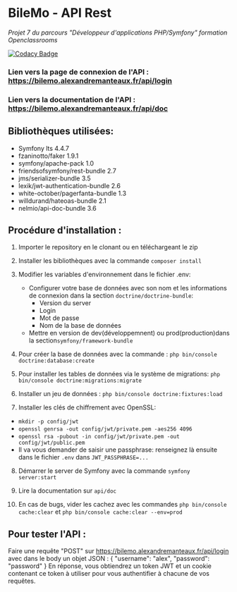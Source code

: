 # BileMo - API Rest
*Projet 7 du parcours "Développeur d'applications PHP/Symfony" formation Openclassrooms*<br />

[![Codacy Badge](https://app.codacy.com/project/badge/Grade/6fd3074c86ea425eb6d449e3ac83a3e3)](https://www.codacy.com/manual/alexdev06/BileMo?utm_source=github.com&amp;utm_medium=referral&amp;utm_content=alexdev06/BileMo&amp;utm_campaign=Badge_Grade)

### Lien vers la page de connexion de l'API : https://bilemo.alexandremanteaux.fr/api/login
### Lien vers la documentation de l'API : https://bilemo.alexandremanteaux.fr/api/doc

## Bibliothèques utilisées:
- Symfony lts 4.4.7
- fzaninotto/faker 1.9.1
- symfony/apache-pack 1.0
- friendsofsymfony/rest-bundle 2.7
- jms/serializer-bundle  3.5
- lexik/jwt-authentication-bundle 2.6
- white-october/pagerfanta-bundle 1.3
- willdurand/hateoas-bundle 2.1
- nelmio/api-doc-bundle 3.6

## Procédure d'installation :
1. Importer le repository en le clonant ou en téléchargeant le zip

2. Installer les bibliothèques avec la commande `composer install`

3. Modifier les variables d'environnement dans le fichier .env: 
    * Configurer votre base de données avec son nom et les informations de connexion dans la section `doctrine/doctrine-bundle`:
      * Version du server
      * Login
      * Mot de passe
      * Nom de la base de données
    * Mettre en version de dev(développemnent) ou prod(production)dans la section`symfony/framework-bundle `
    
4. Pour créer la base de données avec la commande : `php bin/console doctrine:database:create`

5. Pour installer les tables de données via le système de migrations: `php bin/console doctrine:migrations:migrate`

6. Installer un jeu de données : `php bin/console doctrine:fixtures:load`

7. Installer les clés de chiffrement avec OpenSSL: <br />
  * `mkdir -p config/jwt`<br />
  * `openssl genrsa -out config/jwt/private.pem -aes256 4096`
  * `openssl rsa -pubout -in config/jwt/private.pem -out config/jwt/public.pem`
  * Il va vous demander de saisir une passphrase: renseignez là ensuite dans le fichier `.env` dans `JWT_PASSPHRASE=...`

8. Démarrer le server de Symfony avec la commande `symfony server:start`

9. Lire la documentation sur `api/doc`

10. En cas de bugs, vider les cachez avec les commandes `php bin/console cache:clear` et `php bin/console cache:clear --env=prod`

## Pour tester l'API :
Faire une requête "POST" sur https://bilemo.alexandremanteaux.fr/api/login avec dans le body un objet JSON : {
  "username": "alex",
  "password": "password"
}
En réponse, vous obtiendrez un token JWT et un cookie contenant ce token à utiliser pour vous authentifier à chacune de vos requêtes.
